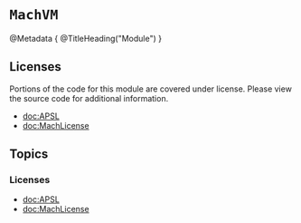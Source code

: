 # ``MachVM``

@Metadata {
    @TitleHeading("Module")
}

## Licenses

Portions of the code for this module are covered under license. Please view the source code for additional information.

- <doc:APSL>
- <doc:MachLicense>

## Topics

### Licenses

- <doc:APSL>
- <doc:MachLicense>